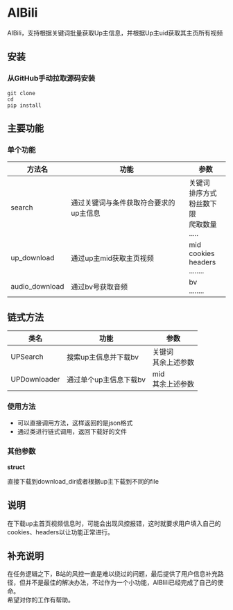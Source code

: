 # AIBili

AIBili，支持根据关键词批量获取Up主信息，并根据Up主uid获取其主页所有视频

## 安装

### 从GitHub手动拉取源码安装

```
git clone 
cd
pip install
```

## 主要功能

### 单个功能

| 方法名         | 功能                                   | 参数                                                         |
| -------------- | -------------------------------------- | ------------------------------------------------------------ |
| search         | 通过关键词与条件获取符合要求的up主信息 | 关键词<br />排序方式<br />粉丝数下限<br />爬取数量<br />..... |
| up_download    | 通过up主mid获取主页视频                | mid<br />cookies<br />headers<br />........                  |
| audio_download | 通过bv号获取音频                       | bv<br />........                                             |

## 链式方法

| 类名         | 功能                   | 参数                     |
| ------------ | ---------------------- | ------------------------ |
| UPSearch     | 搜索up主信息并下载bv   | 关键词<br />其余上述参数 |
| UPDownloader | 通过单个up主信息下载bv | mid<br />其余上述参数    |

### 使用方法

- 可以直接调用方法，这样返回的是json格式
- 通过类进行链式调用，返回下载好的文件

### 其他参数

**struct**

直接下载到download_dir或者根据up主下载到不同的file

## 说明

在下载up主首页视频信息时，可能会出现风控报错，这时就要求用户填入自己的cookies、headers以让功能正常进行。

## 补充说明

在任务逻辑之下，B站的风控一直是难以绕过的问题，最后提供了用户信息补充路径，但并不是最佳的解决办法，不过作为一个小功能，AIBIili已经完成了自己的使命。<br>
希望对你的工作有帮助。
